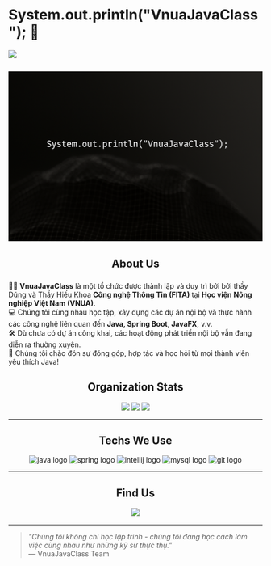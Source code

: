 # System.out.println("VnuaJavaClass"); 👋

<img src="https://raw.githubusercontent.com/MartinHeinz/MartinHeinz/master/wave.gif" width="30px">

###

<div align="center">
  <img src="https://github.com/VNUAJAVACLASS/.github/blob/main/VnuaJavaClass.png?raw=true" alt="VnuaJavaClass Banner" />
</div>

###

<h2 align="center">About Us</h2>

###

👨‍🏫 **VnuaJavaClass** là một tổ chức được thành lập và duy trì bởi bởi thầy Dũng và Thầy Hiếu Khoa **Công nghệ Thông Tin (FITA)** tại **Học viện Nông nghiệp Việt Nam (VNUA)**.  
💻 Chúng tôi cùng nhau học tập, xây dựng các dự án nội bộ và thực hành các công nghệ liên quan đến **Java, Spring Boot, JavaFX**, v.v.  
🛠️ Dù chưa có dự án công khai, các hoạt động phát triển nội bộ vẫn đang diễn ra thường xuyên.  
🤝 Chúng tôi chào đón sự đóng góp, hợp tác và học hỏi từ mọi thành viên yêu thích Java!

###

<h2 align="center">Organization Stats</h2>

<div align="center">
  <img src="https://img.shields.io/github/followers/VNUAJAVACLASS?style=social" />
  <img src="https://img.shields.io/github/stars/VNUAJAVACLASS?style=social" />
  <img src="https://img.shields.io/badge/Public%20Repos-0-inactive" />
</div>

---

<h2 align="center">Techs We Use</h2>

<div align="center">
  <img src="https://cdn.jsdelivr.net/gh/devicons/devicon/icons/java/java-original.svg" height="40" width="52" alt="java logo" />
  <img src="https://cdn.jsdelivr.net/gh/devicons/devicon/icons/spring/spring-original.svg" height="40" width="52" alt="spring logo" />
  <img src="https://cdn.jsdelivr.net/gh/devicons/devicon/icons/intellij/intellij-original.svg" height="40" width="52" alt="intellij logo" />
  <img src="https://cdn.jsdelivr.net/gh/devicons/devicon/icons/mysql/mysql-original.svg" height="40" width="52" alt="mysql logo" />
  <img src="https://cdn.jsdelivr.net/gh/devicons/devicon/icons/git/git-plain.svg" height="40" width="52" alt="git logo" />
</div>

---

<h2 align="center">Find Us</h2>

<div align="center">
  <a href="mailto:contact@dophuclam.id.vn" target="_blank">
    <img src="https://img.shields.io/static/v1?message=Email&logo=gmail&label=&color=D14836&logoColor=white&labelColor=&style=for-the-badge" height="40" />
  </a>
</div>

---

> _"Chúng tôi không chỉ học lập trình - chúng tôi đang học cách làm việc cùng nhau như những kỹ sư thực thụ."_  
> — VnuaJavaClass Team

